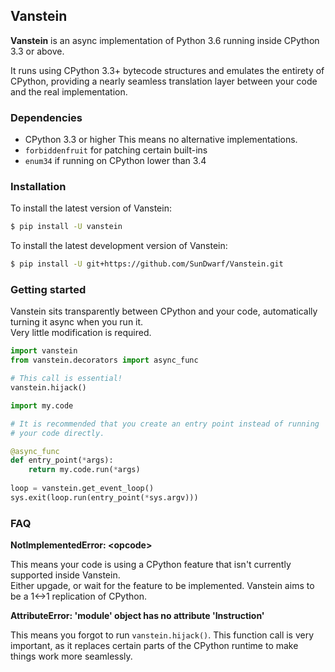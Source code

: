 ## Vanstein

**Vanstein** is an async implementation of Python 3.6 running inside CPython 3.3 or above.  

It runs using CPython 3.3+ bytecode structures and emulates the entirety of CPython, providing a nearly seamless translation layer
between your code and the real implementation.

### Dependencies

 - CPython 3.3 or higher
    This means no alternative implementations.
 - `forbiddenfruit` for patching certain built-ins
 - `enum34` if running on CPython lower than 3.4
 
### Installation

To install the latest version of Vanstein:

```bash
$ pip install -U vanstein
```

To install the latest development version of Vanstein:

```bash
$ pip install -U git+https://github.com/SunDwarf/Vanstein.git
```

### Getting started

Vanstein sits transparently between CPython and your code, automatically turning it async when you run it.  
Very little modification is required.

```py
import vanstein
from vanstein.decorators import async_func

# This call is essential!
vanstein.hijack()

import my.code

# It is recommended that you create an entry point instead of running
# your code directly.

@async_func
def entry_point(*args):
    return my.code.run(*args)
    
loop = vanstein.get_event_loop()
sys.exit(loop.run(entry_point(*sys.argv)))
```

### FAQ

**NotImplementedError: \<opcode\>**

This means your code is using a CPython feature that isn't currently supported inside Vanstein.  
Either upgade, or wait for the feature to be implemented. Vanstein aims to be a 1<->1 replication of CPython.

**AttributeError: 'module' object has no attribute 'Instruction'**

This means you forgot to run `vanstein.hijack()`. This function call is very important, as it replaces certain
parts of the CPython runtime to make things work more seamlessly.

